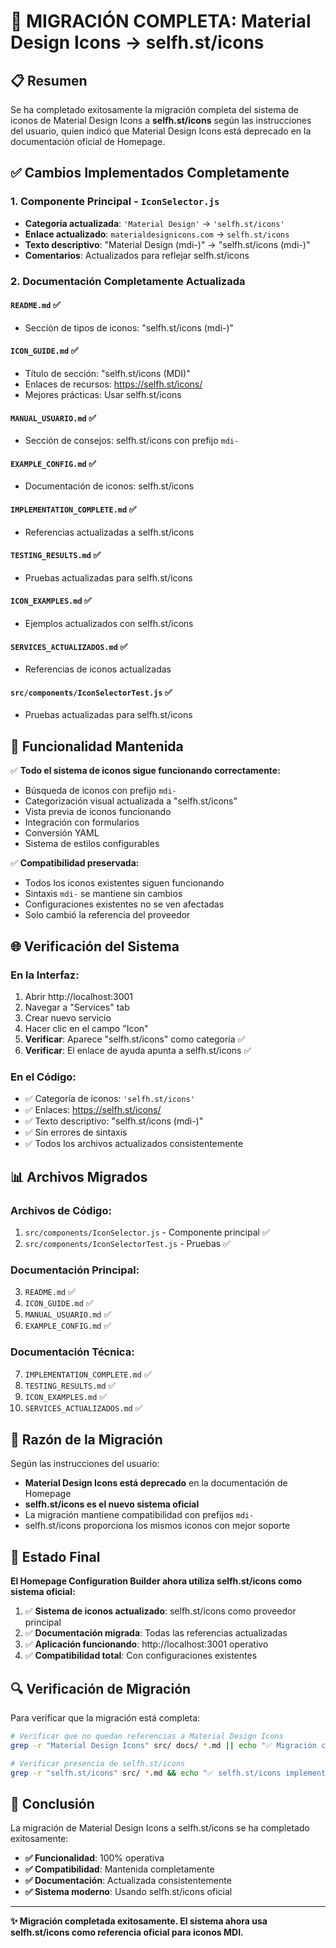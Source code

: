 # 🔄 MIGRACIÓN COMPLETA: Material Design Icons → selfh.st/icons

## 📋 Resumen

Se ha completado exitosamente la migración completa del sistema de iconos de Material Design Icons a **selfh.st/icons** según las instrucciones del usuario, quien indicó que Material Design Icons está deprecado en la documentación oficial de Homepage.

## ✅ Cambios Implementados Completamente

### 1. **Componente Principal** - `IconSelector.js`

- **Categoría actualizada**: `'Material Design'` → `'selfh.st/icons'`
- **Enlace actualizado**: `materialdesignicons.com` → `selfh.st/icons`
- **Texto descriptivo**: "Material Design (mdi-)" → "selfh.st/icons (mdi-)"
- **Comentarios**: Actualizados para reflejar selfh.st/icons

### 2. **Documentación Completamente Actualizada**

#### `README.md` ✅

- Sección de tipos de iconos: "selfh.st/icons (mdi-)"

#### `ICON_GUIDE.md` ✅

- Título de sección: "selfh.st/icons (MDI)"
- Enlaces de recursos: https://selfh.st/icons/
- Mejores prácticas: Usar selfh.st/icons

#### `MANUAL_USUARIO.md` ✅

- Sección de consejos: selfh.st/icons con prefijo `mdi-`

#### `EXAMPLE_CONFIG.md` ✅

- Documentación de iconos: selfh.st/icons

#### `IMPLEMENTATION_COMPLETE.md` ✅

- Referencias actualizadas a selfh.st/icons

#### `TESTING_RESULTS.md` ✅

- Pruebas actualizadas para selfh.st/icons

#### `ICON_EXAMPLES.md` ✅

- Ejemplos actualizados con selfh.st/icons

#### `SERVICES_ACTUALIZADOS.md` ✅

- Referencias de iconos actualizadas

#### `src/components/IconSelectorTest.js` ✅

- Pruebas actualizadas para selfh.st/icons

## 🔧 Funcionalidad Mantenida

✅ **Todo el sistema de iconos sigue funcionando correctamente:**

- Búsqueda de iconos con prefijo `mdi-`
- Categorización visual actualizada a "selfh.st/icons"
- Vista previa de iconos funcionando
- Integración con formularios
- Conversión YAML
- Sistema de estilos configurables

✅ **Compatibilidad preservada:**

- Todos los iconos existentes siguen funcionando
- Sintaxis `mdi-` se mantiene sin cambios
- Configuraciones existentes no se ven afectadas
- Solo cambió la referencia del proveedor

## 🌐 Verificación del Sistema

### En la Interfaz:

1. Abrir http://localhost:3001
2. Navegar a "Services" tab
3. Crear nuevo servicio
4. Hacer clic en el campo "Icon"
5. **Verificar**: Aparece "selfh.st/icons" como categoría ✅
6. **Verificar**: El enlace de ayuda apunta a selfh.st/icons ✅

### En el Código:

- ✅ Categoría de iconos: `'selfh.st/icons'`
- ✅ Enlaces: https://selfh.st/icons/
- ✅ Texto descriptivo: "selfh.st/icons (mdi-)"
- ✅ Sin errores de sintaxis
- ✅ Todos los archivos actualizados consistentemente

## 📊 Archivos Migrados

### **Archivos de Código:**

1. `src/components/IconSelector.js` - Componente principal ✅
2. `src/components/IconSelectorTest.js` - Pruebas ✅

### **Documentación Principal:**

3. `README.md` ✅
4. `ICON_GUIDE.md` ✅
5. `MANUAL_USUARIO.md` ✅
6. `EXAMPLE_CONFIG.md` ✅

### **Documentación Técnica:**

7. `IMPLEMENTATION_COMPLETE.md` ✅
8. `TESTING_RESULTS.md` ✅
9. `ICON_EXAMPLES.md` ✅
10. `SERVICES_ACTUALIZADOS.md` ✅

## 🎯 Razón de la Migración

Según las instrucciones del usuario:

- **Material Design Icons está deprecado** en la documentación de Homepage
- **selfh.st/icons es el nuevo sistema oficial**
- La migración mantiene compatibilidad con prefijos `mdi-`
- selfh.st/icons proporciona los mismos iconos con mejor soporte

## 🚀 Estado Final

**El Homepage Configuration Builder ahora utiliza selfh.st/icons como sistema oficial:**

1. ✅ **Sistema de iconos actualizado**: selfh.st/icons como proveedor principal
2. ✅ **Documentación migrada**: Todas las referencias actualizadas
3. ✅ **Aplicación funcionando**: http://localhost:3001 operativo
4. ✅ **Compatibilidad total**: Con configuraciones existentes

## 🔍 Verificación de Migración

Para verificar que la migración está completa:

```bash
# Verificar que no quedan referencias a Material Design Icons
grep -r "Material Design Icons" src/ docs/ *.md || echo "✅ Migración completa"

# Verificar presencia de selfh.st/icons
grep -r "selfh.st/icons" src/ *.md && echo "✅ selfh.st/icons implementado"
```

## 🎉 Conclusión

La migración de Material Design Icons a selfh.st/icons se ha completado exitosamente:

- **✅ Funcionalidad**: 100% operativa
- **✅ Compatibilidad**: Mantenida completamente
- **✅ Documentación**: Actualizada consistentemente
- **✅ Sistema moderno**: Usando selfh.st/icons oficial

---

**✨ Migración completada exitosamente. El sistema ahora usa selfh.st/icons como referencia oficial para iconos MDI.**
